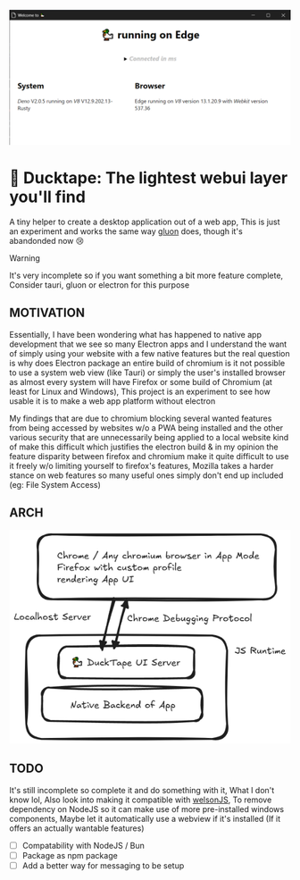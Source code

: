 ![alt text](image-1.png)
# 🦆 Ducktape: The lightest webui layer you'll find
A tiny helper to create a desktop application out of a web app, This is just an experiment and works the same way [gluon](https://github.com/gluon-framework/gluon) does, though it's abandonded now 😢

> [!WARNING]
> It's very incomplete so if you want something a bit more feature complete, Consider tauri, gluon or electron for this purpose

## MOTIVATION
Essentially, I have been wondering what has happened to native app development that we see so many Electron apps and I understand the want of simply using your website with a few native features but the real question is why does Electron package an entire build of chromium is it not possible to use a system web view (like Tauri) or simply the user's installed browser as almost every system will have Firefox or some build of Chromium (at least for Linux and Windows), This project is an experiment to see how usable it is to make a web app platform without electron

My findings that are due to chromium blocking several wanted features from being accessed by websites w/o a PWA being installed and the other various security that are unnecessarily being applied to a local website kind of make this difficult which justifies the electron build & in my opinion the feature disparity between firefox and chromium make it quite difficult to use it freely w/o limiting yourself to firefox's features, Mozilla takes a harder stance on web features so many useful ones simply don't end up included (eg: File System Access)

## ARCH
![alt text](image.png)

## TODO
It's still incomplete so complete it and do something with it, What I don't know lol, Also look into making it compatible with [welsonJS](https://github.com/gnh1201/welsonjs), To remove dependency on NodeJS so it can make use of more pre-installed windows components, Maybe let it automatically use a webview if it's installed (If it offers an actually wantable features)

- [ ] Compatability with NodeJS / Bun
- [ ] Package as npm package
- [ ] Add a better way for messaging to be setup